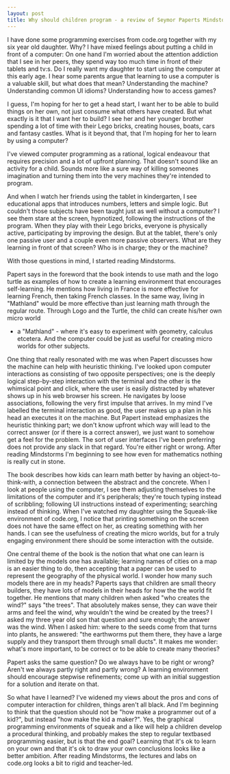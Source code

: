 ```yaml
---
layout: post
title: Why should children program - a review of Seymor Paperts Mindstorms
---
```


I have done some programming exercises from code.org together with my six year
old daughter. Why? I have mixed feelings about putting a child in front of a
computer: On one hand I'm worried about the attention addiction that I see in
her peers, they spend way too much time in front of their tablets and tv:s. Do
I really want my daughter to start using the computer at this early age. I hear
some parents argue that learning to use a computer is a valuable skill, but
what does that mean? Understanding the machine? Understanding common UI idioms?
Understanding how to access games?

I guess, I'm hoping for her to get a head start, I want her to be able to build
things on her own, not just consume what others have created. But what exactly
is it that I want her to build? I see her and her younger brother spending a
lot of time with their Lego bricks, creating houses, boats, cars and fantasy
castles. What is it beyond that, that I'm hoping for her to learn by using a
computer?

I've viewed computer programming as a rational, logical endeavour that requires
precision and a lot of upfront planning. That doesn't sound like an activity
for a child. Sounds more like a  sure way of killing someones imagination and
turning them into the very machines they're intended to program.

And when I watch her friends using the tablet in kindergarten, I see
educational apps that introduces numbers, letters and simple logic. But
couldn't those subjects have been taught just as well without a computer? I see
them stare at the screen, hypnotized, following the instructions of the
program. When they play with their Lego bricks, everyone is physically active,
participating by improving the design. But at the tablet, there's only one
passive user and a couple even more passive observers. What are they learning
in front of that screen? Who is in charge; they or the machine?

With those questions in mind, I started reading Mindstorms.

Papert says in the foreword that the book intends to use math and the logo
turtle as examples of how to create a learning environment that encourages
self-learning. He mentions how living in France is more effective for learning
French, then taking French classes. In the same way, living in "Mathland" would
be more effective than just learning math through the regular route.  Through
Logo and the Turtle, the child can create his/her own micro world
- a "Mathland" - where it's easy to experiment with geometry, calculus
etcetera. And the computer could be just as useful for creating micro worlds
for other subjects.

One thing that really resonated with me was when Papert discusses how the
machine can help with heuristic thinking. I've looked upon computer
interactions as consisting of two opposite perspectives; one is the deeply
logical step-by-step interaction with the terminal and the other is the
whimsical point and click, where the user is easily distracted by whatever
shows up in his web browser his screen. He navigates by loose associations,
following the very first impulse that arrives. In my mind I've labelled the
terminal interaction as good, the user makes up a plan in his head an executes
it on the machine. But Papert instead emphasizes the heuristic thinking part;
we don't know upfront which way will lead to the correct answer (or if there is
a correct answer), we just want to somehow get a feel for the problem. The sort
of user interfaces I've been preferring does not provide any slack in that
regard. You're either right or wrong. After reading Mindstorms I'm beginning to
see how even for mathematics nothing is really cut in stone.

The book describes how kids can learn math better by having an
object-to-think-with, a connection between the abstract and the concrete. When
I look at people using the computer, I see them adjusting themselves to the
limitations of the computer and it's peripherals; they're touch typing instead
of scribbling; following UI instructions instead of experimenting; searching
instead of thinking. When I've watched my daughter using the Squeak-like
environment of code.org, I notice that printing something on the screen does not
have the same effect on her, as creating something with her hands. I can see the
usefulness of creating the micro worlds, but for a truly engaging environment
there should be some interaction with the outside.

One central theme of the book is the notion that what one can learn is limited
by the models one has available; learning names of cities on a map is an easier
thing to do, then accepting that a paper can be used to represent the geography
of the physical world. I wonder how many such models there are in my heads?
Paperts says that children are small theory builders, they have lots of models
in their heads for how the the world fit together. He mentions that many
children when asked "who creates the wind?" says "the trees". That absolutely
makes sense, they can wave their arms and feel the wind, why wouldn't the wind
be created by the trees? I asked my three year old son that question and sure
enough; the answer was the wind. When I asked him: where to the seeds come from
that turns into plants, he answered: "the earthworms put them there, they have
a large supply and they transport them through small ducts". It makes me
wonder: what's more important, to be correct or to be able to create many
theories?

Papert asks the same question? Do we always have to be right or wrong? Aren't
we always partly right and partly wrong? A learning environment should encourage
stepwise refinements; come up with an initial suggestion for a solution and
iterate on that. 

So what have I learned? I've widened my views about the pros and cons of computer
interaction for children, things aren't all black. And I'm beginning to think
that the question should not be "how make a programmer out of a kid?", but
instead "how make the kid a maker?". Yes, the graphical programming
environments of squeak and a like will help a children develop a procedural
thinking, and probably makes the step to regular textbased programming
easier, but is that the end goal? Learning that it's ok to learn on your own
and that it's ok to draw your own conclusions looks like a better ambition.
After reading Mindstorms, the lectures and labs on code.org looks a bit to
rigid and teacher-led.
